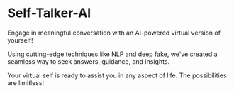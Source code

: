 # Self-Talker-AI
Engage in meaningful conversation with an AI-powered virtual version of yourself! 

Using cutting-edge techniques like NLP and deep fake, we've created a seamless way to seek answers, guidance, and insights. 

Your virtual self is ready to assist you in any aspect of life. The possibilities are limitless!

